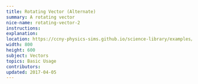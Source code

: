 ```yaml
---
title: Rotating Vector (Alternate)
summary: A rotating vector
nice-name: rotating-vector-2
instructions: 
explanation:
location: https://ccny-physics-sims.github.io/science-library/examples/rotating-vector-2/
width: 800
height: 600
subject: Vectors
topics: Basic Usage
contributors:
updated: 2017-04-05
---
```

